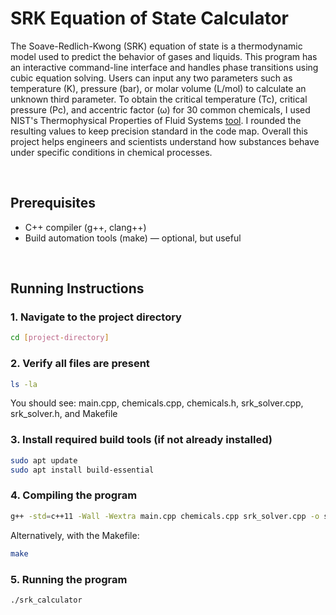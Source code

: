 # SRK Equation of State Calculator

The Soave-Redlich-Kwong (SRK) equation of state is a thermodynamic model used to predict the behavior of gases and liquids. This program has an interactive command-line interface and handles phase transitions using cubic equation solving. Users can input any two parameters such as temperature (K), pressure (bar), or molar volume (L/mol) to calculate an unknown third parameter. To obtain the critical temperature (Tc), critical pressure (Pc), and accentric factor (ω) for 30 common chemicals, I used NIST's Thermophysical Properties of Fluid Systems [tool](https://webbook.nist.gov/chemistry/fluid/). I rounded the resulting values to keep precision standard in the code map. Overall this project helps engineers and scientists understand how substances behave under specific conditions in chemical processes.

<br>

## Prerequisites
- C++ compiler (g++, clang++)
- Build automation tools (make) — optional, but useful

<br>

## Running Instructions

### 1. Navigate to the project directory
```sh
cd [project-directory]
   ```

### 2. Verify all files are present
```sh
ls -la
   ```
You should see: main.cpp, chemicals.cpp, chemicals.h, srk_solver.cpp, srk_solver.h, and Makefile

### 3. Install required build tools (if not already installed)
```sh
sudo apt update
sudo apt install build-essential
   ```
### 4. Compiling the program
```sh
g++ -std=c++11 -Wall -Wextra main.cpp chemicals.cpp srk_solver.cpp -o srk_calculator
   ```
Alternatively, with the Makefile:
```sh
make
   ```
### 5. Running the program
```sh
./srk_calculator
   ```
